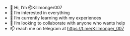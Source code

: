 - 👋 Hi, I’m @Killmonger007
- 👀 I’m interested in everything
- 🌱 I’m currently learning with my experiences 
- 💞️ I’m looking to collaborate with anyone who wants help
- 📫 reach me on telegram at https://t.me/Killmonger_007  

<!---
Killmonger007/Killmonger007 is a ✨ special ✨ repository because its `README.md` (this file) appears on your GitHub profile.
You can click the Preview link to take a look at your changes.
--->
